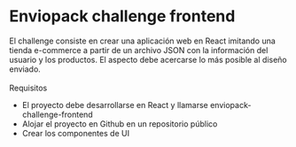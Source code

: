 # Enviopack challenge frontend

El challenge consiste en crear una aplicación web en React imitando una tienda e-commerce a partir de
un archivo JSON con la información del usuario y los productos. El aspecto debe acercarse lo más
posible al diseño enviado.
<br></br>
Requisitos
- El proyecto debe desarrollarse en React y llamarse enviopack-challenge-frontend
- Alojar el proyecto en Github en un repositorio público
- Crear los componentes de UI

